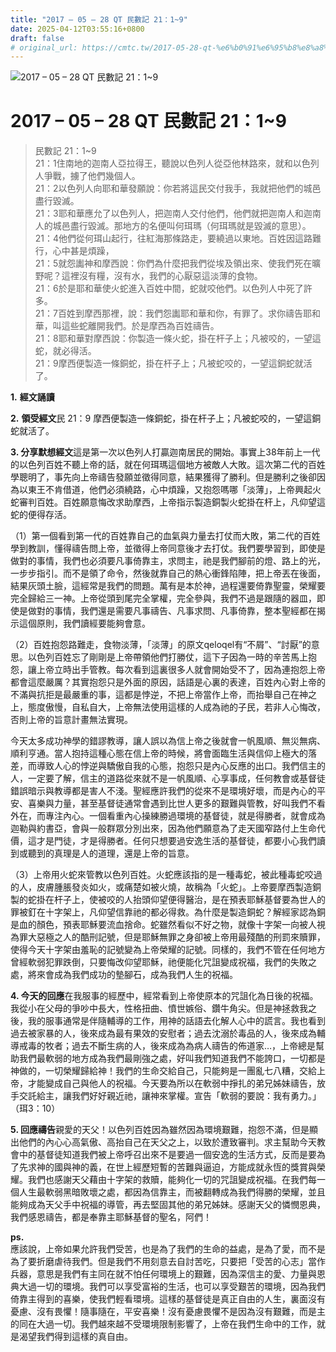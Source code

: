 ```yaml
---
title: "2017 – 05 – 28 QT 民數記 21：1~9"
date: 2025-04-12T03:55:16+0800
draft: false
# original_url: https://cmtc.tw/2017-05-28-qt-%e6%b0%91%e6%95%b8%e8%a8%98-21%ef%bc%9a19
---
```


![2017 – 05 – 28 QT  民數記 21：1~9](/images/qt.jpg   "2017 – 05 – 28 QT  民數記 21：1~9")

# 2017 – 05 – 28 QT 民數記 21：1~9

> 民數記 21：1~9  
> 21：1住南地的迦南人亞拉得王，聽說以色列人從亞他林路來，就和以色列人爭戰，擄了他們幾個人。  
> 21：2以色列人向耶和華發願說：你若將這民交付我手，我就把他們的城邑盡行毀滅。  
> 21：3耶和華應允了以色列人，把迦南人交付他們，他們就把迦南人和迦南人的城邑盡行毀滅。那地方的名便叫何珥瑪（何珥瑪就是毀滅的意思）。  
> 21：4他們從何珥山起行，往紅海那條路走，要繞過以東地。百姓因這路難行，心中甚是煩躁，  
> 21：5就怨讟神和摩西說：你們為什麼把我們從埃及領出來、使我們死在曠野呢？這裡沒有糧，沒有水，我們的心厭惡這淡薄的食物。  
> 21：6於是耶和華使火蛇進入百姓中間，蛇就咬他們。以色列人中死了許多。  
> 21：7百姓到摩西那裡，說：我們怨讟耶和華和你，有罪了。求你禱告耶和華，叫這些蛇離開我們。於是摩西為百姓禱告。  
> 21：8耶和華對摩西說：你製造一條火蛇，掛在杆子上；凡被咬的，一望這蛇，就必得活。  
> 21：9摩西便製造一條銅蛇，掛在杆子上；凡被蛇咬的，一望這銅蛇就活了。

**1.** **經文誦讀**

**2.** **領受經文**民 21：9 摩西便製造一條銅蛇，掛在杆子上；凡被蛇咬的，一望這銅蛇就活了。

**3. 分享默想經文**這是第一次以色列人打贏迦南居民的開始。事實上38年前上一代的以色列百姓不聽上帝的話，就在何珥瑪這個地方被敵人大敗。這次第二代的百姓學聰明了，事先向上帝禱告發願並徵得同意，結果獲得了勝利。但是勝利之後卻因為以東王不肯借道，他們必須繞路，心中煩躁，又抱怨嗎哪「淡薄」，上帝興起火蛇審判百姓。百姓願意悔改求助摩西，上帝指示製造銅製火蛇掛在杆上，凡仰望這蛇的便得存活。

（1）第一個看到第一代的百姓靠自己的血氣與力量去打仗而大敗，第二代的百姓學到教訓，懂得禱告問上帝，並徵得上帝同意後才去打仗。我們要學習到，即使是做對的事情，我們也必須要凡事倚靠主，求問主，祂是我們腳前的燈、路上的光，一步步指引。而不是領了命令，然後就靠自己的熱心衝鋒陷陣，把上帝丟在後面，結果灰頭土臉，這經常是我們的問題。萬有是本於神，過程還要倚靠聖靈，榮耀要完全歸給三一神。上帝從頭到尾完全掌權，完全參與，我們不過是跟隨的器皿，即使是做對的事情，我們還是需要凡事禱告、凡事求問、凡事倚靠，整本聖經都在揭示這個原則，我們讀經要能夠會意。

（2）百姓抱怨路難走，食物淡薄，「淡薄」的原文qeloqel有“不屑”、“討厭”的意思。以色列百姓忘了剛剛是上帝帶領他們打勝仗，這下子因為一時的辛苦馬上抱怨，讓上帝立時出手管教。每次看到這裏很多人就會開始受不了，因為連抱怨上帝都會這麼嚴厲？其實抱怨只是外面的原因，話語是心裏的表達，百姓內心對上帝的不滿與抗拒是最嚴重的事，這都是悖逆，不把上帝當作上帝，而抬舉自己在神之上，態度傲慢，自私自大，上帝無法使用這樣的人成為祂的子民，若非人心悔改，否則上帝的旨意計畫無法實現。

今天太多成功神學的錯謬教導，讓人誤以為信上帝之後就會一帆風順、無災無病、順利亨通。當人抱持這種心態在信上帝的時候，將會面臨生活與信仰上極大的落差，而導致人心的悖逆與驕傲自我的心態，抱怨只是內心反應的出口。我們信主的人，一定要了解，信主的道路從來就不是一帆風順、心享事成，任何教會或基督徒錯誤暗示與教導都是害人不淺。聖經應許我們的從來不是環境好壞，而是內心的平安、喜樂與力量，甚至基督徒通常會遇到比世人更多的艱難與管教，好叫我們不看外在，而專注內心。一個看重內心操練勝過環境的基督徒，就是得勝者，就會成為迦勒與約書亞，會與一般群眾分別出來，因為他們願意為了走天國窄路付上生命代價，這才是門徒，才是得勝者。任何只想要過安逸生活的基督徒，都要小心我們讀到或聽到的真理是人的道理，還是上帝的旨意。

（3）上帝用火蛇來管教以色列百姓。火蛇應該指的是一種毒蛇，被此種毒蛇咬過的人，皮膚腫脹發炎如火，或痛楚如被火燒，故稱為「火蛇」。上帝要摩西製造銅製的蛇掛在杆子上，使被咬的人抬頭仰望便得醫治，是在預表耶穌基督要為世人的罪被釘在十字架上，凡仰望信靠祂的都必得救。為什麼是製造銅蛇？解經家認為銅是血的顏色，預表耶穌要流血捨命。蛇雖然看似不好之物，就像十字架一向被人視為罪大惡極之人的酷刑記號，但是耶穌無罪之身卻被上帝用最殘酷的刑罰來贖罪，使得今天十字架由羞恥的記號變為上帝榮耀的記號。同樣的，我們不管在任何地方曾經軟弱犯罪跌倒，只要悔改仰望耶穌，祂便能化咒詛變成祝福，我們的失敗之處，將來會成為我們成功的墊腳石，成為我們人生的祝福。

**4. 今天的回應**在我服事的經歷中，經常看到上帝使原本的咒詛化為日後的祝福。我從小在父母的爭吵中長大，性格扭曲、憤世嫉俗、鑽牛角尖。但是神拯救我之後，我的服事通常是伴隨輔導的工作，用神的話語去化解人心中的謊言。我也看到過去被家暴的人，後來成為最有果效的安慰者；過去沈溺於毒品的人，後來成為輔導戒毒的牧者；過去不斷生病的人，後來成為為病人禱告的佈道家…，上帝總是幫助我們最軟弱的地方成為我們最剛強之處，好叫我們知道我們不能誇口，一切都是神做的，一切榮耀歸給神！我們的生命交給自己，只能夠是一團亂七八糟，交給上帝，才能變成自己與他人的祝福。今天要為所以在軟弱中掙扎的弟兄姊妹禱告，放手交託給主，讓我們好好親近祂，讓神來掌權。宣告「軟弱的要說：我有勇力。」（珥3：10）

**5. 回應禱告**親愛的天父！以色列百姓因為雖然因為環境艱難，抱怨不滿，但是顯出他們的內心心高氣傲、高抬自己在天父之上，以致於遭致審判。求主幫助今天教會中的基督徒知道我們被上帝呼召出來不是要過一個安逸的生活方式，反而是要為了先求神的國與神的義，在世上經歷短暫的苦難與逼迫，方能成就永恆的獎賞與榮耀。我們也感謝天父藉由十字架的救贖，能夠化一切的咒詛變成祝福。在我們每一個人生最軟弱黑暗敗壞之處，都因為信靠主，而被翻轉成為我們得勝的榮耀，並且能夠成為天父手中祝福的導管，再去堅固其他的弟兄姊妹。感謝天父的憐憫恩典，我們感恩禱告，都是奉靠主耶穌基督的聖名，阿們！

**ps.**  
應該說，上帝如果允許我們受苦，也是為了我們的生命的益處，是為了愛，而不是為了要折磨虐待我們。但是我們不用刻意去自討苦吃，只要把「受苦的心志」當作兵器，意思是我們有主同在就不怕任何環境上的艱難，因為深信主的愛、力量與恩典大過一切的環境。我們可以享受富裕的生活，也可以享受艱苦的環境，因為我們倚靠主得到的喜樂，使我們輕看環境。這樣的基督徒是真正自由的人生，裏面沒有憂慮、沒有畏懼！隨事隨在，平安喜樂！沒有憂慮畏懼不是因為沒有艱難，而是主的同在大過一切。我們越來越不受環境限制影響了，上帝在我們生命中的工作，就是渴望我們得到這樣的真自由。